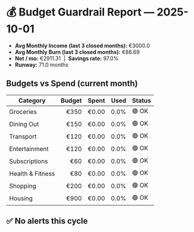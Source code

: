 # 💰 Budget Guardrail Report — 2025-10-01

- **Avg Monthly Income (last 3 closed months):** €3000.0
- **Avg Monthly Burn (last 3 closed months):** €88.69
- **Net / mo:** €2911.31 &nbsp;|&nbsp; **Savings rate:** 97.0%
- **Runway:** 71.0 months

## Budgets vs Spend (current month)

| Category | Budget | Spent | Used | Status |
|---|---:|---:|---:|---|
| Groceries | €350 | €0.00 | 0.0% | 🟢 OK |
| Dining Out | €150 | €0.00 | 0.0% | 🟢 OK |
| Transport | €120 | €0.00 | 0.0% | 🟢 OK |
| Entertainment | €120 | €0.00 | 0.0% | 🟢 OK |
| Subscriptions | €60 | €0.00 | 0.0% | 🟢 OK |
| Health & Fitness | €80 | €0.00 | 0.0% | 🟢 OK |
| Shopping | €200 | €0.00 | 0.0% | 🟢 OK |
| Housing | €900 | €0.00 | 0.0% | 🟢 OK |

## ✅ No alerts this cycle